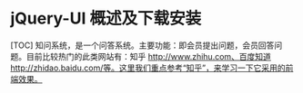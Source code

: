 # jQuery-UI 概述及下载安装
[TOC]
知问系统，是一个问答系统。主要功能：即会员提出问题，会员回答问题。目前比较热门的此类网站有：知乎 http://www.zhihu.com、百度知道 http://zhidao.baidu.com/等。这里我们重点参考“知乎”，来学习一下它采用的前端效果。
## 